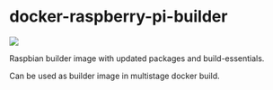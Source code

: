 # docker-raspberry-pi-builder

[![](https://images.microbadger.com/badges/image/vskhimages/docker-raspberry-pi-builder.svg)](https://microbadger.com/imagesvskhimages/docker-raspberry-pi-builder "Get your own image badge on microbadger.com")

Raspbian builder image with updated packages and build-essentials.

Can be used as builder image in multistage docker build.
